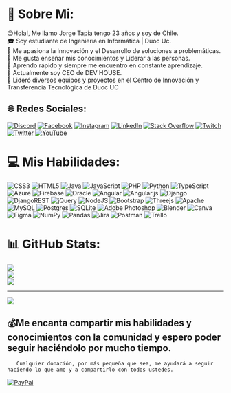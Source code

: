 # 💫 Sobre Mi:
😊Hola!, Me llamo Jorge Tapia tengo 23 años y soy de Chile.<br>🎓 Soy estudiante de Ingeniería en Informática | Duoc Uc.<br>🤖 Me apasiona la Innovación y el Desarrollo de soluciones a problemáticas.<br>🤝 Me gusta enseñar mis conocimientos y Liderar a las personas.<br>🌱 Aprendo rápido y siempre me encuentro en constante aprendizaje.<br>💼 Actualmente soy CEO de DEV HOUSE.<br>🌳  Lideró diversos equipos y proyectos en el Centro de Innovación y Transferencia Tecnológica de Duoc UC


## 🌐 Redes Sociales:
[![Discord](https://img.shields.io/badge/Discord-%237289DA.svg?logo=discord&logoColor=white)](htttps://discord.gg/mEDh7pedPb) [![Facebook](https://img.shields.io/badge/Facebook-%231877F2.svg?logo=Facebook&logoColor=white)](https://facebook.com/Koke-JT/100017061791232/) [![Instagram](https://img.shields.io/badge/Instagram-%23E4405F.svg?logo=Instagram&logoColor=white)](https://instagram.com/koke_kun) [![LinkedIn](https://img.shields.io/badge/LinkedIn-%230077B5.svg?logo=linkedin&logoColor=white)](https://linkedin.com/in/jorgetapiam/) [![Stack Overflow](https://img.shields.io/badge/-Stackoverflow-FE7A16?logo=stack-overflow&logoColor=white)](https://stackoverflow.com/users/20827724) [![Twitch](https://img.shields.io/badge/Twitch-%239146FF.svg?logo=Twitch&logoColor=white)](https://twitch.tv/tiokoke) [![Twitter](https://img.shields.io/badge/Twitter-%231DA1F2.svg?logo=Twitter&logoColor=white)](https://twitter.com/Koke_kunx) [![YouTube](https://img.shields.io/badge/YouTube-%23FF0000.svg?logo=YouTube&logoColor=white)](https://youtube.com/c/UCha9uE9grvEcUtwCXnPkg6g) 

# 💻 Mis Habilidades:
![CSS3](https://img.shields.io/badge/css3-%231572B6.svg?style=flat&logo=css3&logoColor=white) ![HTML5](https://img.shields.io/badge/html5-%23E34F26.svg?style=flat&logo=html5&logoColor=white) ![Java](https://img.shields.io/badge/java-%23ED8B00.svg?style=flat&logo=java&logoColor=white) ![JavaScript](https://img.shields.io/badge/javascript-%23323330.svg?style=flat&logo=javascript&logoColor=%23F7DF1E) ![PHP](https://img.shields.io/badge/php-%23777BB4.svg?style=flat&logo=php&logoColor=white) ![Python](https://img.shields.io/badge/python-3670A0?style=flat&logo=python&logoColor=ffdd54) ![TypeScript](https://img.shields.io/badge/typescript-%23007ACC.svg?style=flat&logo=typescript&logoColor=white) ![Azure](https://img.shields.io/badge/azure-%230072C6.svg?style=flat&logo=azure-devops&logoColor=white) ![Firebase](https://img.shields.io/badge/firebase-%23039BE5.svg?style=flat&logo=firebase) ![Oracle](https://img.shields.io/badge/Oracle-F80000?style=flat&logo=oracle&logoColor=white) ![Angular](https://img.shields.io/badge/angular-%23DD0031.svg?style=flat&logo=angular&logoColor=white) ![Angular.js](https://img.shields.io/badge/angular.js-%23E23237.svg?style=flat&logo=angularjs&logoColor=white) ![Django](https://img.shields.io/badge/django-%23092E20.svg?style=flat&logo=django&logoColor=white) ![DjangoREST](https://img.shields.io/badge/DJANGO-REST-ff1709?style=flat&logo=django&logoColor=white&color=ff1709&labelColor=gray) ![jQuery](https://img.shields.io/badge/jquery-%230769AD.svg?style=flat&logo=jquery&logoColor=white) ![NodeJS](https://img.shields.io/badge/node.js-6DA55F?style=flat&logo=node.js&logoColor=white) ![Bootstrap](https://img.shields.io/badge/bootstrap-%23563D7C.svg?style=flat&logo=bootstrap&logoColor=white) ![Threejs](https://img.shields.io/badge/threejs-black?style=flat&logo=three.js&logoColor=white) ![Apache](https://img.shields.io/badge/apache-%23D42029.svg?style=flat&logo=apache&logoColor=white) ![MySQL](https://img.shields.io/badge/mysql-%2300f.svg?style=flat&logo=mysql&logoColor=white) ![Postgres](https://img.shields.io/badge/postgres-%23316192.svg?style=flat&logo=postgresql&logoColor=white) ![SQLite](https://img.shields.io/badge/sqlite-%2307405e.svg?style=flat&logo=sqlite&logoColor=white) ![Adobe Photoshop](https://img.shields.io/badge/adobephotoshop-%2331A8FF.svg?style=flat&logo=adobephotoshop&logoColor=white) ![Blender](https://img.shields.io/badge/blender-%23F5792A.svg?style=flat&logo=blender&logoColor=white) ![Canva](https://img.shields.io/badge/Canva-%2300C4CC.svg?style=flat&logo=Canva&logoColor=white) 	![Figma](https://img.shields.io/badge/figma-%23F24E1E.svg?style=flat&logo=figma&logoColor=white) ![NumPy](https://img.shields.io/badge/numpy-%23013243.svg?style=flat&logo=numpy&logoColor=white) ![Pandas](https://img.shields.io/badge/pandas-%23150458.svg?style=flat&logo=pandas&logoColor=white) ![Jira](https://img.shields.io/badge/jira-%230A0FFF.svg?style=flat&logo=jira&logoColor=white) ![Postman](https://img.shields.io/badge/Postman-FF6C37?style=flat&logo=postman&logoColor=white) ![Trello](https://img.shields.io/badge/Trello-%23026AA7.svg?style=flat&logo=Trello&logoColor=white)
# 📊 GitHub Stats:
![](https://github-readme-stats.vercel.app/api?username=TioKoke&theme=react&hide_border=false&include_all_commits=true&count_private=true)<br/>
![](https://github-readme-streak-stats.herokuapp.com/?user=TioKoke&theme=react&hide_border=false)<br/>
![](https://github-readme-stats.vercel.app/api/top-langs/?username=TioKoke&theme=react&hide_border=false&include_all_commits=true&count_private=true&layout=compact)

---
[![](https://visitcount.itsvg.in/api?id=TioKoke&icon=5&color=0)](https://visitcount.itsvg.in)

  ## 💰Me encanta compartir mis habilidades y conocimientos con la comunidad y espero poder seguir haciéndolo por mucho tiempo.
       Cualquier donación, por más pequeña que sea, me ayudará a seguir haciendo lo que amo y a compartirlo con todos ustedes.
  [![PayPal](https://img.shields.io/badge/PayPal-00457C?style=for-the-badge&logo=paypal&logoColor=white)](https://paypal.me/a) 

  
<!-- Proudly created with GPRM ( https://gprm.itsvg.in ) -->
